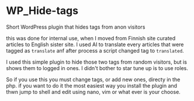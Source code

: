 # WP_Hide-tags
Short WordPress plugin that hides tags from anon visitors

this was done for internal use, when I moved from Finnish site curated articles to English sister site. I used AI to translate every articles that were tagged as `translate` anf after process a script changed tag to `translated`.

I used this simple plugin to hide those two tags from random visitors, but is shows them to logged in ones. I didn't bother to star tune up is to use roles.

So if you use this you must change tags, or add new ones, directy in the php. if you want to do it the most easiest way you install the plugin and thwn jump to shell and edit using nano, vim or what ever is your choose.

